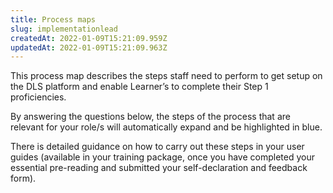 ```yaml
---
title: Process maps
slug: implementationlead
createdAt: 2022-01-09T15:21:09.959Z
updatedAt: 2022-01-09T15:21:09.963Z
---
```

This process map describes the steps staff need to perform to get setup on the DLS platform and enable Learner’s to complete their Step 1 proficiencies.  

By answering the questions below, the steps of the process that are relevant for your role/s will automatically expand and be highlighted in blue.  

There is detailed guidance on how to carry out these steps in your user guides (available in your training package, once you have completed your essential pre-reading and submitted your self-declaration and feedback form). 